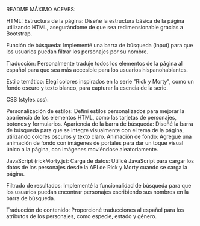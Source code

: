 README MÁXIMO ACEVES:


HTML:
Estructura de la página: Diseñe la estructura básica de la página utilizando HTML, asegurándome de que sea redimensionable gracias a Bootstrap.

Función de búsqueda: Implementé una barra de búsqueda (input) para que los usuarios puedan filtrar los personajes por su nombre.

Traducción: Personalmente traduje todos los elementos de la página al español para que sea más accesible para los usuarios hispanohablantes.


Estilo temático: Elegí colores inspirados en la serie "Rick y Morty", como un fondo oscuro y texto blanco, para capturar la esencia de la serie.


CSS (styles.css):

Personalización de estilos: Definí estilos personalizados para mejorar la apariencia de los elementos HTML, como las tarjetas de personajes, botones y formularios.
Apariencia de la barra de búsqueda: Diseñé la barra de búsqueda para que se integre visualmente con el tema de la página, utilizando colores oscuros y texto claro.
Animación de fondo: Agregué una animación de fondo con imágenes de portales para dar un toque visual único a la página, con imágenes moviéndose aleatoriamente.

JavaScript (rickMorty.js):
Carga de datos: Utilicé JavaScript para cargar los datos de los personajes desde la API de Rick y Morty cuando se carga la página.


Filtrado de resultados: Implementé la funcionalidad de búsqueda para que los usuarios puedan encontrar personajes escribiendo sus nombres en la barra de búsqueda.


Traducción de contenido: Proporcioné traducciones al español para los atributos de los personajes, como especie, estado y género.


